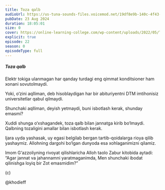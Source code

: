 ```yaml
---
title: Toza qalb
audioUrl: https://us-tuna-sounds-files.voicemod.net/19df8e9b-140c-4f43-8c0e-09c162821765-1658350707858.mp3
pubDate: 23 Aug 2024
duration: 18:05:01
size: 0
cover: https://online-learning-college.com/wp-content/uploads/2022/05/The-structure-of-the-human-heart-and-its-functions.jpg
explicit: true
episode: 22
season: 0
episodeType: full
---
```

##### Toza qalb



Elektr tokiga ulanmagan har qanday turdagi eng qimmat konditsioner ham xonani sovutolmaydi.

Yoki, o‘zini aqlliman, deb hisoblaydigan har bir abituriyentni DTM imtihonisiz universitetlar qabul qilmaydi.

Shunchaki aqlliman, deyish yetmaydi, buni isbotlash kerak, shunday emasmi?

Xuddi shunga o‘xshagandek, toza qalb bilan jannatga kirib bo‘lmaydi. Qalbning tozaligini amallar bilan isbotlash kerak.

Ijara uyda yashasak, uy egasi belgilab bergan tartib-qoidalarga rioya qilib yashaymiz. Allohning dargohi bo‘lgan dunyoda esa xohlaganimizni qilamiz.

Imom G‘azzoliyning rivoyat qilishlaricha Alloh taolo Zabur kitobida aytadi: “Agar jannat va jahannamni yaratmaganimda, Men shunchaki ibodat qilinishga loyiq bir Zot emasmidim?”

(c)

@khodieff